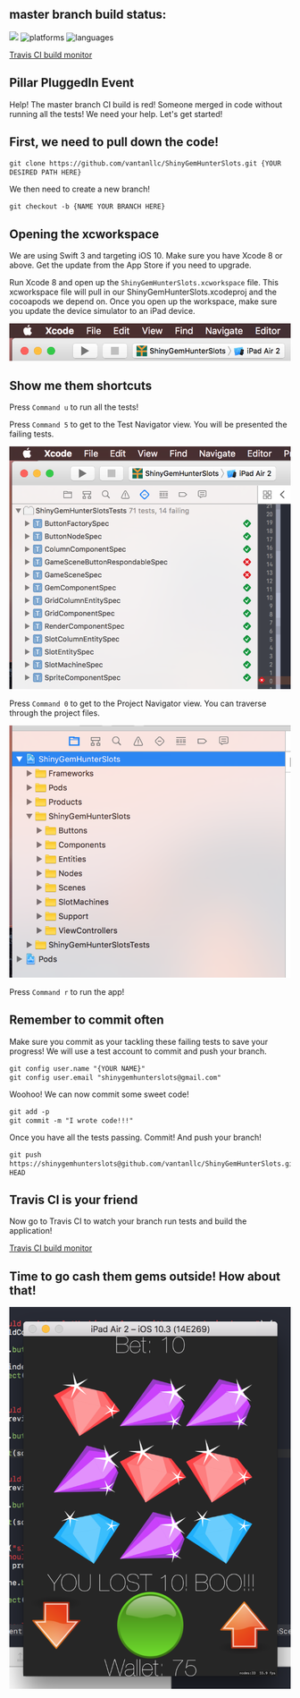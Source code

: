 
## master branch build status:
![](https://travis-ci.org/vantanllc/ShinyGemHunterSlots.svg?branch=master)
![platforms](https://img.shields.io/badge/platforms-iOS-blue.svg)
![languages](https://img.shields.io/badge/languages-Swift-blue.svg)

[Travis CI build monitor](https://travis-ci.org/vantanllc/ShinyGemHunterSlots)

## Pillar PluggedIn Event
Help! The master branch CI build is red! Someone merged in code without running all the tests! We need your help. Let's get started!

## First, we need to pull down the code!
```
git clone https://github.com/vantanllc/ShinyGemHunterSlots.git {YOUR DESIRED PATH HERE}
```

We then need to create a new branch!
```
git checkout -b {NAME YOUR BRANCH HERE}
```

## Opening the xcworkspace
We are using Swift 3 and targeting iOS 10. Make sure you have Xcode 8 or above. Get the update from the App Store if you need to upgrade.

Run Xcode 8 and open up the ```ShinyGemHunterSlots.xcworkspace``` file. This xcworkspace file will pull in our ShinyGemHunterSlots.xcodeproj and the cocoapods we depend on.
Once you open up the workspace, make sure you update the device simulator to an iPad device.

![](images/ipadSimulator.png)

## Show me them shortcuts
Press ```Command u``` to run all the tests!

Press ```Command 5``` to get to the Test Navigator view. You will be presented the failing tests.

![](images/TestNavigatorView.png)

Press ```Command 0``` to get to the Project Navigator view. You can traverse through the project files.

![](images/ProjectNavigatorView.png)

Press ```Command r``` to run the app! 

## Remember to commit often
Make sure you commit as your tackling these failing tests to save your progress!
We will use a test account to commit and push your branch.
```
git config user.name "{YOUR NAME}"
git config user.email "shinygemhunterslots@gmail.com"
```

Woohoo! We can now commit some sweet code!
```
git add -p
git commit -m "I wrote code!!!"
```

Once you have all the tests passing. Commit! And push your branch!
```
git push https://shinygemhunterslots@github.com/vantanllc/ShinyGemHunterSlots.git HEAD
```

## Travis CI is your friend
Now go to Travis CI to watch your branch run tests and build the application!

[Travis CI build monitor](https://travis-ci.org/vantanllc/ShinyGemHunterSlots)


## Time to go cash them gems outside! How about that!
![](images/ScreenShot.png)
